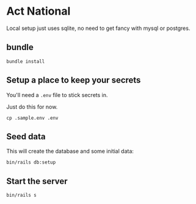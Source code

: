 # Act National

Local setup just uses sqlite, no need to get fancy with mysql or postgres. 

## bundle

`bundle install`

## Setup a place to keep your secrets

You'll need a `.env` file to stick secrets in. 

Just do this for now.

`cp .sample.env .env`


## Seed data

This will create the database and some initial data:

`bin/rails db:setup`



## Start the server

`bin/rails s`